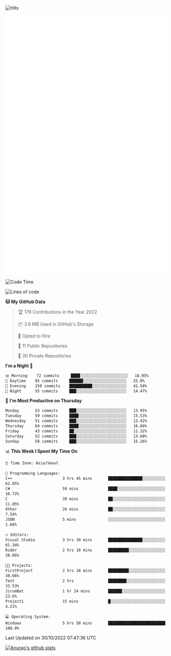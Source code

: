 ![Hits](https://hits.seeyoufarm.com/api/count/incr/badge.svg?url=https%3A%2F%2Fgithub.com%2Fkokose1234&count_bg=%2379C83D&title_bg=%23555555&icon=apple.svg&icon_color=%23E7E7E7&title=hits&edge_flat=false)
<br/>
![Metrics](https://github.com/kokose1234/kokose1234/blob/main/github-metrics.svg)

<!--START_SECTION:waka-->
![Code Time](http://img.shields.io/badge/Code%20Time-708%20hrs%2024%20mins-blue)

![Lines of code](https://img.shields.io/badge/From%20Hello%20World%20I%27ve%20Written-904%20Thousand%20lines%20of%20code-blue)

**🐱 My GitHub Data** 

> 🏆 179 Contributions in the Year 2022
 > 
> 📦 3.6 MB Used in GitHub's Storage 
 > 
> 💼 Opted to Hire
 > 
> 📜 11 Public Repositories 
 > 
> 🔑 30 Private Repositories  
 > 
**I'm a Night 🦉** 

```text
🌞 Morning    72 commits     ████░░░░░░░░░░░░░░░░░░░░░   18.95% 
🌆 Daytime    95 commits     ██████░░░░░░░░░░░░░░░░░░░   25.0% 
🌃 Evening    158 commits    ██████████░░░░░░░░░░░░░░░   41.58% 
🌙 Night      55 commits     ███░░░░░░░░░░░░░░░░░░░░░░   14.47%

```
📅 **I'm Most Productive on Thursday** 

```text
Monday       53 commits     ███░░░░░░░░░░░░░░░░░░░░░░   13.95% 
Tuesday      59 commits     ████░░░░░░░░░░░░░░░░░░░░░   15.53% 
Wednesday    51 commits     ███░░░░░░░░░░░░░░░░░░░░░░   13.42% 
Thursday     64 commits     ████░░░░░░░░░░░░░░░░░░░░░   16.84% 
Friday       43 commits     ██░░░░░░░░░░░░░░░░░░░░░░░   11.32% 
Saturday     52 commits     ███░░░░░░░░░░░░░░░░░░░░░░   13.68% 
Sunday       58 commits     ███░░░░░░░░░░░░░░░░░░░░░░   15.26%

```


📊 **This Week I Spent My Time On** 

```text
⌚︎ Time Zone: Asia/Seoul

💬 Programming Languages: 
C++                      3 hrs 45 mins       ███████████████░░░░░░░░░░   62.85% 
C#                       59 mins             ████░░░░░░░░░░░░░░░░░░░░░   16.72% 
C                        39 mins             ██░░░░░░░░░░░░░░░░░░░░░░░   11.05% 
Other                    26 mins             ██░░░░░░░░░░░░░░░░░░░░░░░   7.54% 
JSON                     5 mins              ░░░░░░░░░░░░░░░░░░░░░░░░░   1.68%

🔥 Editors: 
Visual Studio            3 hrs 39 mins       ███████████████░░░░░░░░░░   61.34% 
Rider                    2 hrs 18 mins       █████████░░░░░░░░░░░░░░░░   38.66%

🐱‍💻 Projects: 
FirstProject             2 hrs 18 mins       █████████░░░░░░░░░░░░░░░░   38.66% 
Test                     2 hrs               ████████░░░░░░░░░░░░░░░░░   33.53% 
JirumBot                 1 hr 24 mins        ██████░░░░░░░░░░░░░░░░░░░   23.6% 
Project1                 15 mins             █░░░░░░░░░░░░░░░░░░░░░░░░   4.21%

💻 Operating System: 
Windows                  5 hrs 58 mins       █████████████████████████   100.0%

```


 Last Updated on 30/10/2022 07:47:36 UTC
<!--END_SECTION:waka-->

[![Anurag's github stats](https://github-readme-stats.vercel.app/api?username=kokose1234&theme=dracula)](https://github.com/anuraghazra/github-readme-stats)



	
